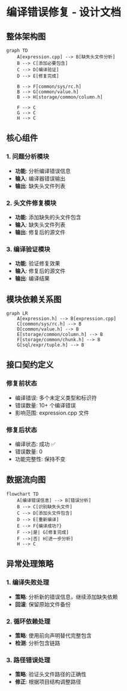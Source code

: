 # 编译错误修复 - 设计文档

## 整体架构图

```mermaid
graph TD
    A[expression.cpp] --> B[缺失头文件分析]
    B --> C[添加必要包含]
    C --> D[编译验证]
    D --> E[修复完成]
    
    B --> F[common/sys/rc.h]
    B --> G[common/value.h]
    B --> H[storage/common/column.h]
    
    F --> C
    G --> C
    H --> C
```

## 核心组件

### 1. 问题分析模块
- **功能**: 分析编译错误信息
- **输入**: 编译器错误输出
- **输出**: 缺失头文件列表

### 2. 头文件修复模块
- **功能**: 添加缺失的头文件包含
- **输入**: 缺失头文件列表
- **输出**: 修复后的源文件

### 3. 编译验证模块
- **功能**: 验证修复效果
- **输入**: 修复后的源文件
- **输出**: 编译结果

## 模块依赖关系图

```mermaid
graph LR
    A[expression.h] --> B[expression.cpp]
    C[common/sys/rc.h] --> B
    D[common/value.h] --> B
    E[storage/common/column.h] --> B
    F[storage/common/chunk.h] --> B
    G[sql/expr/tuple.h] --> B
```

## 接口契约定义

### 修复前状态
- 编译错误: 多个未定义类型和标识符
- 错误数量: 10+ 个编译错误
- 影响范围: expression.cpp 文件

### 修复后状态
- 编译状态: 成功 ✅
- 错误数量: 0
- 功能完整性: 保持不变

## 数据流向图

```mermaid
flowchart TD
    A[编译错误信息] --> B[错误分析]
    B --> C[识别缺失头文件]
    C --> D[添加头文件包含]
    D --> E[重新编译]
    E --> F{编译成功?}
    F -->|是| G[修复完成]
    F -->|否| H[进一步分析]
    H --> C
```

## 异常处理策略

### 1. 编译失败处理
- **策略**: 分析新的错误信息，继续添加缺失依赖
- **回滚**: 保留原始文件备份

### 2. 循环依赖处理
- **策略**: 使用前向声明替代完整包含
- **检测**: 分析包含链路

### 3. 路径错误处理
- **策略**: 验证头文件路径的正确性
- **修正**: 根据项目结构调整路径

